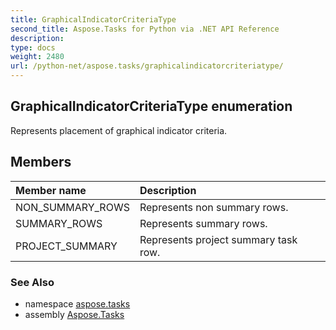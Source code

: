 ```yaml
---
title: GraphicalIndicatorCriteriaType
second_title: Aspose.Tasks for Python via .NET API Reference
description: 
type: docs
weight: 2480
url: /python-net/aspose.tasks/graphicalindicatorcriteriatype/
---
```


## GraphicalIndicatorCriteriaType enumeration

Represents placement of graphical indicator criteria.

## Members
| Member name | Description |
| :- | :- |
|NON_SUMMARY_ROWS|Represents non summary rows.|
|SUMMARY_ROWS|Represents summary rows.|
|PROJECT_SUMMARY|Represents project summary task row.|

### See Also

* namespace [aspose.tasks](/tasks/python-net/aspose.tasks/)
* assembly [Aspose.Tasks](/tasks/python-net/)

